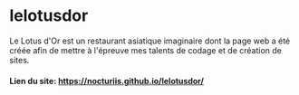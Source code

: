 # lelotusdor
Le Lotus d'Or est un restaurant asiatique imaginaire dont la page web a été créée afin de mettre à l'épreuve mes talents de codage et de création de sites.

#### Lien du site: https://nocturiis.github.io/lelotusdor/

